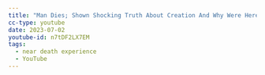 ```yaml
---
title: "Man Dies; Shown Shocking Truth About Creation And Why Were Here (NDE) (youtube.com)"
cc-type: youtube
date: 2023-07-02
youtube-id: n7tDF2LX7EM
tags:
  - near death experience
  - YouTube
---
```

